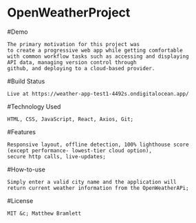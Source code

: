 # OpenWeatherProject
   
  #Demo
  
    The primary motivation for this project was
    to create a progressive web app while getting comfortable
    with common workflow tasks such as accessing and displaying
    API data, managing version control through
    github, and deploying to a cloud-based provider.
  #Build Status
  
    Live at https://weather-app-test1-4492s.ondigitalocean.app/
  #Technology Used
  
    HTML, CSS, JavaScript, React, Axios, Git;
  #Features
  
    Responsive layout, offline detection, 100% lighthouse score
    (except performance- lowest-tier cloud option),
    secure http calls, live-updates;
  #How-to-use
  
    Simply enter a valid city name and the application will 
    return current weather information from the OpenWeatherAPi;
  #License
  
    MIT &c; Matthew Bramlett
